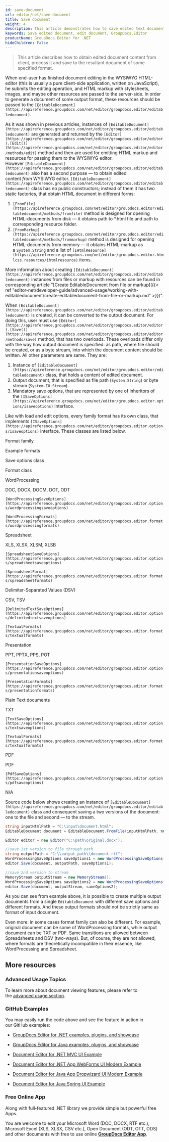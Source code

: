 ```yaml
---
id: save-document
url: editor/net/save-document
title: Save document
weight: 4
description: This article demonstrates how to save edited text documents, spreadsheets and presentations with GroupDocs.Editor for .NET API.
keywords: Save edited document, edit document, GroupDocs.Editor
productName: GroupDocs.Editor for .NET
hideChildren: False
---
```

> This article describes how to obtain edited document content from client, process it and save to the resultant document of some specified format.

When end-user has finished document editing in the WYSIWYG HTML-editor (this is usually a pure client-side application, written on JavaScript), he submits the editing operation, and HTML markup with stylesheets, images, and maybe other resources are passed to the server-side. In order to generate a document of some output format, these resources should be passed to the `[EditableDocument](https://apireference.groupdocs.com/net/editor/groupdocs.editor/editabledocument)`.

As it was shown in previous articles, instances of `[EditableDocument](https://apireference.groupdocs.com/net/editor/groupdocs.editor/editabledocument)` are generated and returned by the `[Editor](https://apireference.groupdocs.com/net/editor/groupdocs.editor/editor).[Edit()](https://apireference.groupdocs.com/net/editor/groupdocs.editor/editor/methods/edit)` method and then are used for emitting HTML markup and resources for passing them *to* the WYSIWYG editor.  
However `[EditableDocument](https://apireference.groupdocs.com/net/editor/groupdocs.editor/editabledocument)` also has a second purpose — to obtain edited content *from* WYSIWYG editor. `[EditableDocument](https://apireference.groupdocs.com/net/editor/groupdocs.editor/editabledocument)` class has no public constructors; instead of them it has two static factories, that obtain HTML document in different forms:

1.  `[FromFile](https://apireference.groupdocs.com/net/editor/groupdocs.editor/editabledocument/methods/fromfile)` method is designed for opening HTML-documents from disk — it obtains path to \*.html file and path to corresponding resource folder.
2.  `[FromMarkup](https://apireference.groupdocs.com/net/editor/groupdocs.editor/editabledocument/methods/frommarkup)` method is designed for opening HTML-documents from memory — it obtains HTML-markup as a `System.String` and a list of `[IHtmlResource](https://apireference.groupdocs.com/net/editor/groupdocs.editor.htmlcss.resources/ihtmlresource)` items.

More information about creating `[EditableDocument](https://apireference.groupdocs.com/net/editor/groupdocs.editor/editabledocument)` instances from files or markup with resources can be found in corresponding article "[Create EditableDocument from file or markup]({{< ref "editor-net/developer-guide/advanced-usage/working-with-editabledocument/create-editabledocument-from-file-or-markup.md" >}})".

When `[EditableDocument](https://apireference.groupdocs.com/net/editor/groupdocs.editor/editabledocument)` is created, it can be converted to the output document. For doing this, user must use `[Editor](https://apireference.groupdocs.com/net/editor/groupdocs.editor/editor).[Save()](https://apireference.groupdocs.com/net/editor/groupdocs.editor/editor/methods/save)` method, that has two overloads. These overloads differ only with the way how output document is specified: as path, where file should be created, or as a byte stream, into which the document content should be written. All other parameters are same. They are:

1.  Instance of `[EditableDocument](https://apireference.groupdocs.com/net/editor/groupdocs.editor/editabledocument)` class, that holds a content of edited document.
2.  Output document, that is specified as file path (`System.String`) or byte stream (`System.IO.Stream`).
3.  Mandatory save options, that are represented by one of inheritors of the `[ISaveOptions](https://apireference.groupdocs.com/net/editor/groupdocs.editor.options/isaveoptions)` interface.

Like with load and edit options, every family format has its own class, that implements `[ISaveOptions](https://apireference.groupdocs.com/net/editor/groupdocs.editor.options/isaveoptions)` interface. These classes are listed below.

Format family

Example formats

Save options class

Format class

WordProcessing

DOC, DOCX, DOCM, DOT, ODT

`[WordProcessingSaveOptions](https://apireference.groupdocs.com/net/editor/groupdocs.editor.options/wordprocessingsaveoptions)`

`[WordProcessingFormats](https://apireference.groupdocs.com/net/editor/groupdocs.editor.formats/wordprocessingformats)`

Spreadsheet

XLS, XLSX, XLSM, XLSB

`[SpreadsheetSaveOptions](https://apireference.groupdocs.com/net/editor/groupdocs.editor.options/spreadsheetsaveoptions)`

`[SpreadsheetFormat](https://apireference.groupdocs.com/net/editor/groupdocs.editor.formats/spreadsheetformats)`

Delimiter-Separated Values (DSV)

CSV, TSV

`[DelimitedTextSaveOptions](https://apireference.groupdocs.com/net/editor/groupdocs.editor.options/delimitedtextsaveoptions)`

`[TextualFormats](https://apireference.groupdocs.com/net/editor/groupdocs.editor.formats/textualformats)`

Presentation

PPT, PPTX, PPS, POT

`[PresentationSaveOptions](https://apireference.groupdocs.com/net/editor/groupdocs.editor.options/presentationsaveoptions)`

`[PresentationFormats](https://apireference.groupdocs.com/net/editor/groupdocs.editor.formats/presentationformats)`

Plain Text documents

TXT

`[TextSaveOptions](https://apireference.groupdocs.com/net/editor/groupdocs.editor.options/textsaveoptions)`

`[TextualFormats](https://apireference.groupdocs.com/net/editor/groupdocs.editor.formats/textualformats)`

PDF

PDF

`[PdfSaveOptions](https://apireference.groupdocs.com/net/editor/groupdocs.editor.options/pdfsaveoptions)`

N/A

Source code below shows creating an instance of `[EditableDocument](https://apireference.groupdocs.com/net/editor/groupdocs.editor/editabledocument)` class and consequent saving a two versions of the document: one to the file and second — to the stream.

```csharp
string inputHtmlPath = "C:\input\document.html";
EditableDocument document = EditableDocument.FromFile(inputHtmlPath, null);

Editor editor = new Editor("C:\path\original.docx");

//save 1st version to file through path
string outputPath = "C:\\output_path\\document.rtf";
WordProcessingSaveOptions saveOptions1 = new WordProcessingSaveOptions(WordProcessingFormats.Rtf);
editor.Save(document, outputPath, saveOptions1);

//save 2nd version to stream
MemoryStream outputStream = new MemoryStream();
WordProcessingSaveOptions saveOptions2 = new WordProcessingSaveOptions(WordProcessingFormats.Docm);
editor.Save(document, outputStream, saveOptions2);
```

As you can see from example above, it is possible to create multiple output documents from a single `EditableDocument` with different save options and different formats. And these output formats should not be strictly same as format of input document.

Even more: in some cases format family can also be different. For example, original document can be some of WordProcessing formats, while output document can be TXT or PDF. Same transitions are allowed between Spreadsheets and DSV (two-ways). But, of course, they are not allowed, where formats are theoretically incompatible in their essence, like WordProcessing and Spreadsheet.

## More resources

### Advanced Usage Topics

To learn more about document viewing features, please refer to the [advanced usage section](Advanced%2Busage.html).

### GitHub Examples

You may easily run the code above and see the feature in action in our GitHub examples:

*   [GroupDocs.Editor for .NET examples, plugins, and showcase](https://github.com/groupdocs-editor/GroupDocs.Editor-for-.NET)
    
*   [GroupDocs.Editor for Java examples, plugins, and showcase](https://github.com/groupdocs-editor/GroupDocs.Editor-for-Java)
    
*   [Document Editor for .NET MVC UI Example](https://github.com/groupdocs-editor/GroupDocs.Editor-for-.NET-MVC)
    
*   [Document Editor for .NET App WebForms UI Modern Example](https://github.com/groupdocs-editor/GroupDocs.Editor-for-.NET-WebForms)
    
*   [Document Editor for Java App Dropwizard UI Modern Example](https://github.com/groupdocs-editor/GroupDocs.Editor-for-Java-Dropwizard)
    
*   [Document Editor for Java Spring UI Example](https://github.com/groupdocs-editor/GroupDocs.Editor-for-Java-Spring)
    

### Free Online App

Along with full-featured .NET library we provide simple but powerful free Apps.

You are welcome to edit your Microsoft Word (DOC, DOCX, RTF etc.), Microsoft Excel (XLS, XLSX, CSV etc.), Open Document (ODT, OTT, ODS) and other documents with free to use online **[GroupDocs Editor App](https://products.groupdocs.app/editor)**.
